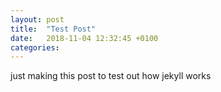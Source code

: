 ```yaml
---
layout: post
title:  "Test Post"
date:   2018-11-04 12:32:45 +0100
categories:
---
```


just making this post to test out how jekyll works

